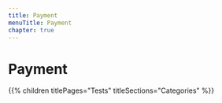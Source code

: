 ```yaml
---
title: Payment
menuTitle: Payment
chapter: true
---
```


# Payment

{{% children titlePages="Tests" titleSections="Categories" %}}
